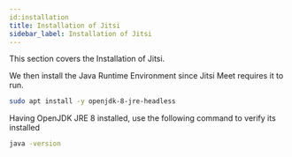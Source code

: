 ```yaml
---
id:installation 
title: Installation of Jitsi
sidebar_label: Installation of Jitsi
---
```


This section covers the Installation of Jitsi.

We then install the Java Runtime Environment since Jitsi Meet requires it to run.

```bash
sudo apt install -y openjdk-8-jre-headless
```

Having OpenJDK JRE 8 installed, use the following command to verify its installed

```bash
java -version
```
